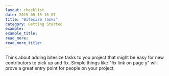 ```yaml
---
layout: checklist
date: 2015-05-15-16-07
title: "Bitesize Tasks"
category: Getting Started
example:
example_title:
read_more:
read_more_title:
---
```


Think about adding bitesize tasks to you project that might be easy for new contributors to pick up and fix. Simple things like "fix link on page y" will prove a great entry point for people on your project.
